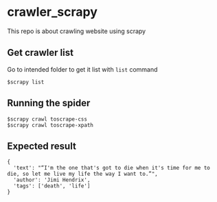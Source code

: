 # crawler_scrapy
This repo is about crawling website using scrapy

## Get crawler list
Go to intended folder to get it list with `list` command
```
$scrapy list
```

## Running the spider
```
$scrapy crawl toscrape-css
$scrapy crawl toscrape-xpath
```
## Expected result
```
{
  'text': "“I'm the one that's got to die when it's time for me to die, so let me live my life the way I want to.”", 
  'author': 'Jimi Hendrix', 
  'tags': ['death', 'life']
}
```
